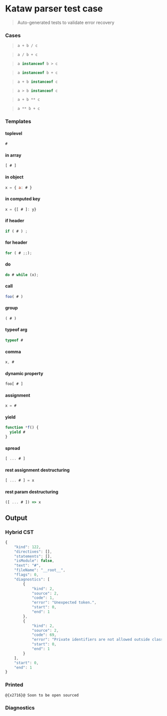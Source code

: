 # Kataw parser test case

> Auto-generated tests to validate error recovery
>

### Cases

> `````js
> a + b / c
> `````

> `````js
> a / b + c
> `````

> `````js
> a instanceof b > c
> `````

> `````js
> a instanceof b + c
> `````

> `````js
> a + b instanceof c
> `````

> `````js
> a > b instanceof c
> `````

> `````js
> a + b ** c
> `````

> `````js
> a ** b + c
> `````

### Templates

#### toplevel

`````js
#
`````

#### in array

`````js
[ # ]
`````


#### in object

`````js
x = { a: # }
`````

#### in computed key

`````js
x = {[ # ]: y}
`````

#### if header

`````js
if ( # ) ;
`````

#### for header

`````js
for ( # ;;);
`````

#### do

`````js
do # while (x);
`````

#### call

`````js
foo( # )
`````

#### group

`````js
( # )
`````

#### typeof arg

`````js
typeof #
`````

#### comma

`````js
x, #
`````

#### dynamic property

`````js
foo[ # ]
`````

#### assignment

`````js
x = #
`````

#### yield

`````js
function *f() {
  yield #
}
`````

#### spread

`````js
[ ... # ]
`````

#### rest assignment destructuring

`````js
[ ... # ] = x
`````

#### rest param destructuring

`````js
([ ... # ]) => x
`````

## Output

### Hybrid CST

```javascript
{
    "kind": 122,
    "directives": [],
    "statements": [],
    "isModule": false,
    "text": "#",
    "fileName": "__root__",
    "flags": 0,
    "diagnostics": [
        {
            "kind": 2,
            "source": 2,
            "code": 1,
            "error": "Unexpected token.",
            "start": 0,
            "end": 1
        },
        {
            "kind": 2,
            "source": 2,
            "code": 69,
            "error": "Private identifiers are not allowed outside class_bodies",
            "start": 0,
            "end": 1
        }
    ],
    "start": 0,
    "end": 1
}
```

### Printed

```javascript
@{x2716}@ Soon to be open sourced
```

### Diagnostics

```javascript

```

